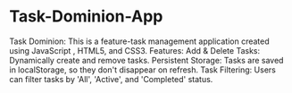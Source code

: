 # Task-Dominion-App
Task Dominion:   This is a feature-task management application created using JavaScript , HTML5, and CSS3.  Features:  Add &amp; Delete Tasks: Dynamically create and remove tasks.  Persistent Storage: Tasks are saved in localStorage, so they don't disappear on refresh.  Task Filtering: Users can filter tasks by 'All', 'Active', and 'Completed' status. 
